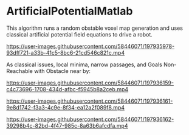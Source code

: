 # ArtificialPotentialMatlab

This algorithm runs a random obstable voxel map generation and uses classical artificial potential field equations to drive a robot.

https://user-images.githubusercontent.com/58446071/197935978-93dff721-a33b-41c5-8bc6-21cd546c821c.mp4

As classical issues, local minima, narrow passages, and  Goals Non-Reachable with Obstacle near by:



https://user-images.githubusercontent.com/58446071/197936159-c4c73696-1708-434d-afbc-f5945b8a2ceb.mp4



https://user-images.githubusercontent.com/58446071/197936161-9e8d1742-f3a3-4c9e-8f34-ea12a2f089f8.mp4



https://user-images.githubusercontent.com/58446071/197936162-39298b4c-82bd-4f47-985c-8a63b6afcdfa.mp4

